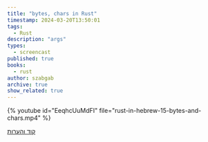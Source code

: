 ```yaml
---
title: "bytes, chars in Rust"
timestamp: 2024-03-20T13:50:01
tags:
  - Rust
description: "args"
types:
  - screencast
published: true
books:
  - rust
author: szabgab
archive: true
show_related: true
---
```





{% youtube id="EeqhcUuMdFI" file="rust-in-hebrew-15-bytes-and-chars.mp4" %}


[קוד והערות](https://github.com/szabgab/learning-rust-in-hebrew-2024-02-25)
